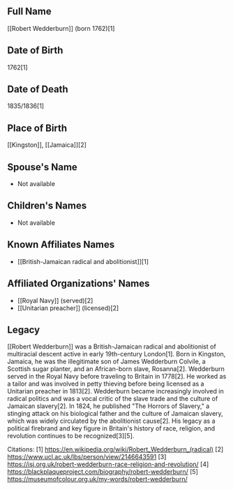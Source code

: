 ## Full Name
[[Robert Wedderburn]] (born 1762)[1]

## Date of Birth
1762[1]

## Date of Death
1835/1836[1]

## Place of Birth
[[Kingston]], [[Jamaica]][2]

## Spouse's Name
- Not available

## Children's Names
- Not available

## Known Affiliates Names
- [[British-Jamaican radical and abolitionist]][1]

## Affiliated Organizations' Names
- [[Royal Navy]] (served)[2]
- [[Unitarian preacher]] (licensed)[2]

## Legacy
[[Robert Wedderburn]] was a British-Jamaican radical and abolitionist of multiracial descent active in early 19th-century London[1]. Born in Kingston, Jamaica, he was the illegitimate son of James Wedderburn Colvile, a Scottish sugar planter, and an African-born slave, Rosanna[2]. Wedderburn served in the Royal Navy before traveling to Britain in 1778[2]. He worked as a tailor and was involved in petty thieving before being licensed as a Unitarian preacher in 1813[2]. Wedderburn became increasingly involved in radical politics and was a vocal critic of the slave trade and the culture of Jamaican slavery[2]. In 1824, he published "The Horrors of Slavery," a stinging attack on his biological father and the culture of Jamaican slavery, which was widely circulated by the abolitionist cause[2]. His legacy as a political firebrand and key figure in Britain's history of race, religion, and revolution continues to be recognized[3][5].

Citations:
[1] https://en.wikipedia.org/wiki/Robert_Wedderburn_(radical)
[2] https://www.ucl.ac.uk/lbs/person/view/2146643591
[3] https://isj.org.uk/robert-wedderburn-race-religion-and-revolution/
[4] https://blackplaqueproject.com/biography/robert-wedderburn/
[5] https://museumofcolour.org.uk/my-words/robert-wedderburn/
